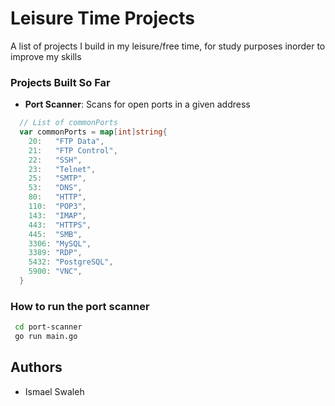 # Leisure Time Projects
A list of projects I build in my leisure/free time, for study purposes inorder to improve my skills 

### Projects Built So Far 
- **Port Scanner**: Scans for open ports in a given address
```go
  // List of commonPorts
  var commonPorts = map[int]string{
  	20:   "FTP Data",
  	21:   "FTP Control",
  	22:   "SSH",
  	23:   "Telnet",
  	25:   "SMTP",
  	53:   "DNS",
  	80:   "HTTP",
  	110:  "POP3",
  	143:  "IMAP",
  	443:  "HTTPS",
  	445:  "SMB",
  	3306: "MySQL",
  	3389: "RDP",
  	5432: "PostgreSQL",
  	5900: "VNC",
  }
```
 ### How to run the port scanner
 ```bash 
  cd port-scanner
  go run main.go
```

## Authors
- Ismael Swaleh

